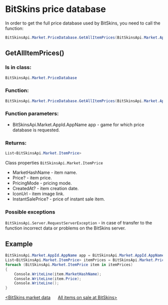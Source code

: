 ﻿# BitSkins price database

In order to get the full price database used by BitSkins, you need to call the function:

```csharp
BitSkinsApi.Market.PriceDatabase.GetAllItemPrices(BitSkinsApi.Market.AppId.AppName app);
```

## GetAllItemPrices()

### Is in class:

```csharp
BitSkinsApi.Market.PriceDatabase
```

### Function:

```csharp
BitSkinsApi.Market.PriceDatabase.GetAllItemPrices(BitSkinsApi.Market.AppId.AppName app);
```

### Function parameters:

* BitSkinsApi.Market.AppId.AppName app - game for which price database is requested.

### Returns:

```csharp
List<BitSkinsApi.Market.ItemPrice>
```

Class properties ```BitSkinsApi.Market.ItemPrice```
* MarketHashName - item name.
* Price? - item price.
* PricingMode - pricing mode.
* CreatedAt? - item creation date.
* IconUrl - item image link.
* InstantSalePrice? - price of instant sale item.

### Possible exceptions
```BitSkinsApi.Server.RequestServerException``` - in case of transfer to the function incorrect data or problems on the BitSkins server.

## Example

```csharp
BitSkinsApi.Market.AppId.AppName app = BitSkinsApi.Market.AppId.AppName.CounterStrikGlobalOffensive;
List<BitSkinsApi.Market.ItemPrice> itemPrices = BitSkinsApi.Market.PriceDatabase.GetAllItemPrices(app);
foreach (BitSkinsApi.Market.ItemPrice item in itemPrices)
{
    Console.WriteLine(item.MarketHashName);
    Console.WriteLine(item.Price);
    Console.WriteLine();
}
```

[<BitSkins market data](https://github.com/dmitrydnl/BitSkinsApi/blob/master/docs/eng/market/market_data.md) &nbsp;&nbsp;&nbsp;&nbsp; [All items on sale at BitSkins>](https://github.com/dmitrydnl/BitSkinsApi/blob/master/docs/eng/market/inventory_on_sale.md)